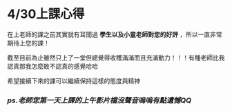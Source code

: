 # 4/30上課心得

在上老師的課之前其實就有耳聞過 **學生以及小童老師對您的好評** ，所以一直非常期待上您的課！

截至目前為止雖然只上了一堂但總覺得收穫滿滿而且充滿動力！！！有種老師比我認真那我怎麼敢不認真的感覺哈哈

希望接續下來的課可以繼續保持這樣的態度與精神

### *ps.老師您第一天上課的上午影片檔沒聲音嗚嗚有點遺憾QQ* 